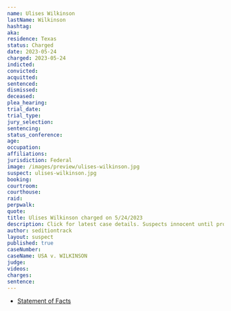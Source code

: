 ```yaml
---
name: Ulises Wilkinson
lastName: Wilkinson
hashtag: 
aka:
residence: Texas
status: Charged
date: 2023-05-24
charged: 2023-05-24
indicted:
convicted:
acquitted:
sentenced:
dismissed:
deceased:
plea_hearing:
trial_date:
trial_type:
jury_selection:
sentencing:
status_conference:
age:
occupation:
affiliations:
jurisdiction: Federal
image: /images/preview/ulises-wilkinson.jpg
suspect: ulises-wilkinson.jpg
booking:
courtroom:
courthouse:
raid:
perpwalk:
quote:
title: Ulises Wilkinson charged on 5/24/2023
description: Click for latest case details. Suspects innocent until proven guilty.
author: seditiontrack
layout: suspect
published: true
caseNumber: 
caseName: USA v. WILKINSON
judge:
videos:
charges:
sentence:
---
```

- [Statement of Facts](https://storage.courtlistener.com/recap/gov.uscourts.dcd.255743/gov.uscourts.dcd.255743.1.1.pdf)
